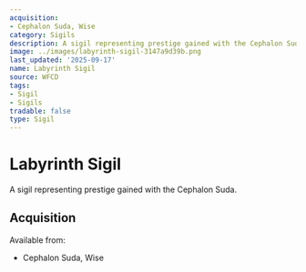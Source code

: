 ```yaml
---
acquisition:
- Cephalon Suda, Wise
category: Sigils
description: A sigil representing prestige gained with the Cephalon Suda.
image: ../images/labyrinth-sigil-3147a9d39b.png
last_updated: '2025-09-17'
name: Labyrinth Sigil
source: WFCD
tags:
- Sigil
- Sigils
tradable: false
type: Sigil
---
```


# Labyrinth Sigil

A sigil representing prestige gained with the Cephalon Suda.

## Acquisition

Available from:
- Cephalon Suda, Wise

